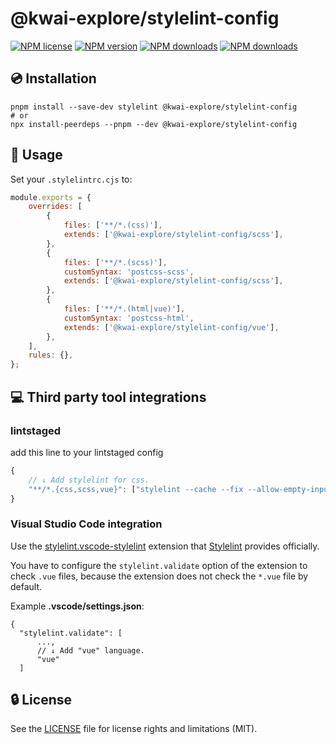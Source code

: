 # @kwai-explore/stylelint-config

[![NPM license](https://img.shields.io/npm/l/@kwai-explore/stylelint-config.svg)](https://www.npmjs.com/package/@kwai-explore/stylelint-config)
[![NPM version](https://img.shields.io/npm/v/@kwai-explore/stylelint-config.svg)](https://www.npmjs.com/package/@kwai-explore/stylelint-config)
[![NPM downloads](https://img.shields.io/npm/dw/@kwai-explore/stylelint-config.svg)](http://www.npmtrends.com/@kwai-explore/stylelint-config)
[![NPM downloads](https://img.shields.io/npm/dm/@kwai-explore/stylelint-config.svg)](http://www.npmtrends.com/@kwai-explore/stylelint-config)

## 💿 Installation

```shell
pnpm install --save-dev stylelint @kwai-explore/stylelint-config
# or
npx install-peerdeps --pnpm --dev @kwai-explore/stylelint-config
```

## 📖 Usage

Set your `.stylelintrc.cjs` to:

```js
module.exports = {
    overrides: [
        {
            files: ['**/*.(css)'],
            extends: ['@kwai-explore/stylelint-config/scss'],
        },
        {
            files: ['**/*.(scss)'],
            customSyntax: 'postcss-scss',
            extends: ['@kwai-explore/stylelint-config/scss'],
        },
        {
            files: ['**/*.(html|vue)'],
            customSyntax: 'postcss-html',
            extends: ['@kwai-explore/stylelint-config/vue'],
        },
    ],
    rules: {},
};
```

## 💻 Third party tool integrations

### lintstaged

add this line to your lintstaged config

```js
{
    // ↓ Add stylelint for css.
    "**/*.{css,scss,vue}": ["stylelint --cache --fix --allow-empty-input"]
}
```

### Visual Studio Code integration

Use the [stylelint.vscode-stylelint](https://marketplace.visualstudio.com/items?itemName=stylelint.vscode-stylelint) extension that [Stylelint] provides officially.

You have to configure the `stylelint.validate` option of the extension to check `.vue` files, because the extension does not check the `*.vue` file by default.

Example **.vscode/settings.json**:

```jsonc
{
  "stylelint.validate": [
      ...,
      // ↓ Add "vue" language.
      "vue"
  ]
```

## 🔒 License

See the [LICENSE](LICENSE) file for license rights and limitations (MIT).

[Stylelint]: https://stylelint.io/
